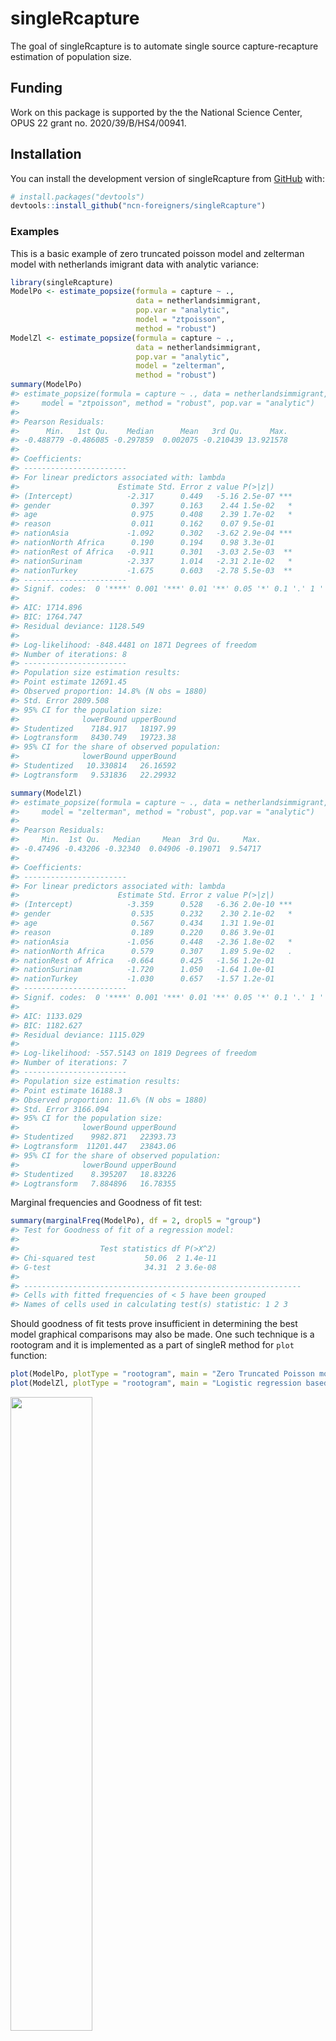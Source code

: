 
<!-- README.md is generated from README.Rmd. Please edit that file -->

# singleRcapture

<!-- badges: start -->
<!-- badges: end -->

The goal of singleRcapture is to automate single source
capture-recapture estimation of population size.

## Funding

Work on this package is supported by the the National Science Center,
OPUS 22 grant no. 2020/39/B/HS4/00941.

## Installation

You can install the development version of singleRcapture from
[GitHub](https://github.com/ncn-foreigners/singleRcapture) with:

``` r
# install.packages("devtools")
devtools::install_github("ncn-foreigners/singleRcapture")
```

### Examples

This is a basic example of zero truncated poisson model and zelterman
model with netherlands imigrant data with analytic variance:

``` r
library(singleRcapture)
ModelPo <- estimate_popsize(formula = capture ~ .,
                            data = netherlandsimmigrant,
                            pop.var = "analytic",
                            model = "ztpoisson",
                            method = "robust")
ModelZl <- estimate_popsize(formula = capture ~ .,
                            data = netherlandsimmigrant,
                            pop.var = "analytic",
                            model = "zelterman",
                            method = "robust")
summary(ModelPo)
#> estimate_popsize(formula = capture ~ ., data = netherlandsimmigrant, 
#>     model = "ztpoisson", method = "robust", pop.var = "analytic")
#> 
#> Pearson Residuals:
#>      Min.   1st Qu.    Median      Mean   3rd Qu.      Max. 
#> -0.488779 -0.486085 -0.297859  0.002075 -0.210439 13.921578 
#> 
#> Coefficients:
#> -----------------------
#> For linear predictors associated with: lambda 
#>                      Estimate Std. Error z value P(>|z|)    
#> (Intercept)            -2.317      0.449   -5.16 2.5e-07 ***
#> gender                  0.397      0.163    2.44 1.5e-02   *
#> age                     0.975      0.408    2.39 1.7e-02   *
#> reason                  0.011      0.162    0.07 9.5e-01    
#> nationAsia             -1.092      0.302   -3.62 2.9e-04 ***
#> nationNorth Africa      0.190      0.194    0.98 3.3e-01    
#> nationRest of Africa   -0.911      0.301   -3.03 2.5e-03  **
#> nationSurinam          -2.337      1.014   -2.31 2.1e-02   *
#> nationTurkey           -1.675      0.603   -2.78 5.5e-03  **
#> -----------------------
#> Signif. codes:  0 '****' 0.001 '***' 0.01 '**' 0.05 '*' 0.1 '.' 1 ' '
#> 
#> AIC: 1714.896
#> BIC: 1764.747
#> Residual deviance: 1128.549
#> 
#> Log-likelihood: -848.4481 on 1871 Degrees of freedom 
#> Number of iterations: 8
#> -----------------------
#> Population size estimation results: 
#> Point estimate 12691.45
#> Observed proportion: 14.8% (N obs = 1880)
#> Std. Error 2809.508
#> 95% CI for the population size:
#>              lowerBound upperBound
#> Studentized    7184.917   18197.99
#> Logtransform   8430.749   19723.38
#> 95% CI for the share of observed population:
#>              lowerBound upperBound
#> Studentized   10.330814   26.16592
#> Logtransform   9.531836   22.29932
```

``` r
summary(ModelZl)
#> estimate_popsize(formula = capture ~ ., data = netherlandsimmigrant, 
#>     model = "zelterman", method = "robust", pop.var = "analytic")
#> 
#> Pearson Residuals:
#>     Min.  1st Qu.   Median     Mean  3rd Qu.     Max. 
#> -0.47496 -0.43206 -0.32340  0.04906 -0.19071  9.54717 
#> 
#> Coefficients:
#> -----------------------
#> For linear predictors associated with: lambda 
#>                      Estimate Std. Error z value P(>|z|)    
#> (Intercept)            -3.359      0.528   -6.36 2.0e-10 ***
#> gender                  0.535      0.232    2.30 2.1e-02   *
#> age                     0.567      0.434    1.31 1.9e-01    
#> reason                  0.189      0.220    0.86 3.9e-01    
#> nationAsia             -1.056      0.448   -2.36 1.8e-02   *
#> nationNorth Africa      0.579      0.307    1.89 5.9e-02   .
#> nationRest of Africa   -0.664      0.425   -1.56 1.2e-01    
#> nationSurinam          -1.720      1.050   -1.64 1.0e-01    
#> nationTurkey           -1.030      0.657   -1.57 1.2e-01    
#> -----------------------
#> Signif. codes:  0 '****' 0.001 '***' 0.01 '**' 0.05 '*' 0.1 '.' 1 ' '
#> 
#> AIC: 1133.029
#> BIC: 1182.627
#> Residual deviance: 1115.029
#> 
#> Log-likelihood: -557.5143 on 1819 Degrees of freedom 
#> Number of iterations: 7
#> -----------------------
#> Population size estimation results: 
#> Point estimate 16188.3
#> Observed proportion: 11.6% (N obs = 1880)
#> Std. Error 3166.094
#> 95% CI for the population size:
#>              lowerBound upperBound
#> Studentized    9982.871   22393.73
#> Logtransform  11201.447   23843.06
#> 95% CI for the share of observed population:
#>              lowerBound upperBound
#> Studentized    8.395207   18.83226
#> Logtransform   7.884896   16.78355
```

Marginal frequencies and Goodness of fit test:

``` r
summary(marginalFreq(ModelPo), df = 2, dropl5 = "group")
#> Test for Goodness of fit of a regression model:
#> 
#>                  Test statistics df P(>X^2)
#> Chi-squared test           50.06  2 1.4e-11
#> G-test                     34.31  2 3.6e-08
#> 
#> -------------------------------------------------------------- 
#> Cells with fitted frequencies of < 5 have been grouped 
#> Names of cells used in calculating test(s) statistic: 1 2 3
```

Should goodness of fit tests prove insufficient in determining the best
model graphical comparisons may also be made. One such technique is a
rootogram and it is implemented as a part of singleR method for `plot`
function:

``` r
plot(ModelPo, plotType = "rootogram", main = "Zero Truncated Poisson model")
plot(ModelZl, plotType = "rootogram", main = "Logistic regression based Zelterman model")
```

<img src="man/figures/README-plot-1.png" width="51%" /><img src="man/figures/README-plot-2.png" width="51%" />

singleRcapture also includes bootstraps and models truncated at values 0
and 1 and non standard confidence levels

``` r
set.seed(123)
zotgeomBoot <- estimate_popsize(
    formula = TOTAL_SUB ~ .,
    data = farmsubmission,
    pop.var = "bootstrap",
    model = "zotgeom",
    method = "robust",
    control.pop.var = control.pop.var(B = 1000, alpha = .01)
)
summary(zotgeomBoot)
#> estimate_popsize(formula = TOTAL_SUB ~ ., data = farmsubmission, 
#>     model = "zotgeom", method = "robust", pop.var = "bootstrap", 
#>     control.pop.var = control.pop.var(B = 1000, alpha = 0.01))
#> 
#> Pearson Residuals:
#>      Min.   1st Qu.    Median      Mean   3rd Qu.      Max. 
#> -0.952107 -0.727540 -0.426714  0.003655  0.322783 16.127909 
#> 
#> Coefficients:
#> -----------------------
#> For linear predictors associated with: lambda 
#>              Estimate Std. Error z value  P(>|z|)    
#> (Intercept)    -2.608      0.298   -8.76  2.0e-18 ***
#> log_size        0.585      0.022   26.47 2.2e-154 ***
#> log_distance   -0.068      0.025   -2.66  7.7e-03  **
#> C_TYPE          0.611      0.044   13.73  6.6e-43 ***
#> -----------------------
#> Signif. codes:  0 '****' 0.001 '***' 0.01 '**' 0.05 '*' 0.1 '.' 1 ' '
#> 
#> AIC: 19483.08
#> BIC: 19509.67
#> Residual deviance: 23179.43
#> 
#> Log-likelihood: -9737.539 on 5692 Degrees of freedom 
#> Number of iterations: 7
#> -----------------------
#> Population size estimation results: 
#> Point estimate 29087.96
#> Observed proportion: 41.4% (N obs = 12036)
#> Bootstrap Std. Error 1962.695
#> 99% CI for the population size:
#> lowerBound upperBound 
#>   25228.32   35576.04 
#> 99% CI for the share of observed population:
#> lowerBound upperBound 
#>   33.83176   47.70830
```

``` r
plot(zotgeomBoot, plotType = "bootHist", labels = TRUE, ylim = c(0, 425))
```

<img src="man/figures/README-unnamed-chunk-4-1.png" width="100%" />
